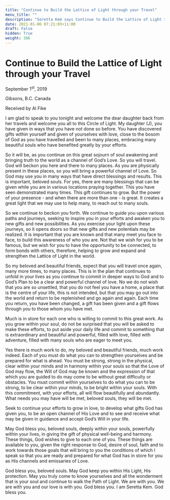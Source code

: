 ```yaml
---
title: "Continue to Build the Lattice of Light through your Travel"
menu_title: ""
description: "Seretta Kem says Continue to Build the Lattice of Light through your Travel"
date: 2021-01-06 07:21:03+11:00
draft: False
hidden: True
weight: 386
---
```

# Continue to Build the Lattice of Light through your Travel

September 1<sup>st</sup>, 2019

Gibsons, B.C. Canada

Received by Al Fike

I am glad to speak to you tonight and welcome the dear daughter back from her travels and welcome you all to this Circle of Light. My daughter (J), you have given in ways that you have not done so before. You have discovered gifts within yourself and given of yourselves with love, close to the bosom of God as you have travelled and been to many places, embracing many beautiful souls who have benefited greatly by your efforts.  

So it will be, as you continue on this great sojourn of soul awakening and bringing truth to the world as a channel of God’s Love. So you will travel. God will beckon you here and there to many places. As you are physically present in these places, so you will bring a powerful channel of Love. So God may use you in many ways that have direct blessings and results. This is important, beloved souls. For yes, there are many blessings that can be given while you are in various locations praying together. This you have seen demonstrated many times. This gift continues to grow. But the power of your presence - and when there are more than one - is great. It creates a great light that we may use to help many, to reach out to many souls. 

So we continue to beckon you forth. We continue to guide you upon various paths and journeys, seeking to inspire you in your efforts and awaken you to new gifts and new possibilities. As you exercise your light upon these journeys, so it opens doors so that new gifts and new potentials may be realized. It is important that you are known and that many meet you face to face, to build this awareness of who you are. Not that we wish for you to be famous, but we wish for you to have the opportunity to be connected, to form bonds with others, therefore, helping to grow and expand and strengthen the Lattice of Light in the world. 

So my beloved and beautiful friends, expect that you will travel once again, many more times, to many places. This is in the plan that continues to unfold in your lives as you continue to commit in deeper ways to God and to God’s Plan to be a clear and powerful channel of love. No we do not wish that you are so unsettled, that you do not feel you have a home, a place that is the centre of your life, this is not intended, but that you may go out into the world and return to be replenished and go again and again. Each time you return, you have been changed, a gift has been given and a gift flows through you to those whom you have met. 

Much is in store for each one who is willing to commit to this great work. As you grow within your soul, do not be surprised that you will be asked to make these efforts, to put aside your daily life and commit to something that is extraordinary and beautiful and powerful, filled with love, filled with adventure, filled with many souls who are eager to meet you. 

Yes there is much work to do, my beloved and beautiful friends, much work indeed. Each of you must do what you can to strengthen yourselves and be prepared for what is ahead. You must be strong, strong in the physical, clear within your minds and in harmony within your souls so that the Love of God may flow, the Will of God may be known and the expression of that which you are guided to do may come to be without great difficulty or obstacles. You must commit within yourselves to do what you can to be strong, to be clear within your minds, to be bright within your souls. With this commitment, with your efforts, all will flow beautifully and abundantly. What needs you may have will be met, beloved souls, they will be met. 

Seek to continue your efforts to grow in love, to develop what gifts God has given you, to be an open channel of His Love and to see and receive what may be given in guidance and accept God’s Will in your life.

May God bless you, beloved souls, deeply within your souls, powerfully within your lives, in giving the gift of physical well-being and harmony. These things, God wishes to give to each one of you. These things are available to you, given the right response to God, desire of soul, faith and to work towards those goals that will bring to you the conditions of which I speak so that you are ready and prepared for what God has in store for you as His channels and emissaries of Love. 

God bless you, beloved souls. May God keep you within His Light, His protection. May you truly come to know yourselves and all the wonderment that is your soul and continue to walk the Path of Light. We are with you. We are with you and our love is with you. God bless you. I am Seretta Kem. God bless you.